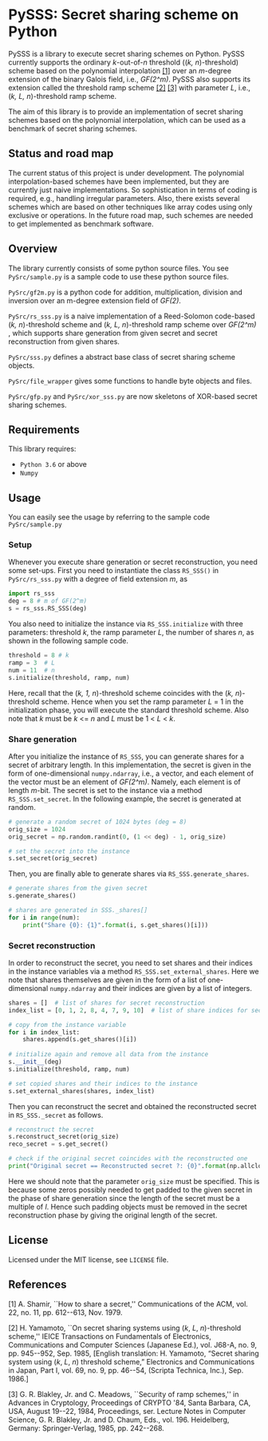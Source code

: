 # PySSS: Secret sharing scheme on Python

PySSS is a library to execute secret sharing schemes on Python.
PySSS currently supports the ordinary _k_-out-of-_n_ threshold ((_k, n_)-threshold) scheme based on the polynomial interpolation [[1]](#Shamir1979) over an _m_-degree extension of the binary Galois field, i.e., _GF(2^m)_. PySSS also supports its extension called the threshold ramp scheme [[2]](#Yamamoto1985) [[3]](#Blakley1985) with parameter _L_, i.e., (_k, L, n_)-threshold ramp scheme.

The aim of this library is to provide an implementation of secret sharing schemes based on the polynomial interpolation, which can be used as a benchmark of secret sharing schemes.

## Status and road map 
The current status of this project is under development. The polynomial interpolation-based schemes have been implemented, but they are currently just naive implementations. So sophistication in terms of coding is required, e.g., handling irregular parameters. Also, there exists several schemes which are based on other techniques like array codes using only exclusive or operations. In the future road map, such schemes are needed to get implemented as benchmark software.

## Overview
The library currently consists of some python source files. You see `PySrc/sample.py` is a sample code to use these python source files.

`PySrc/gf2m.py` is a python code for addition, multiplication, division and inversion over an m-degree extension field of _GF(2)_.

`PySrc/rs_sss.py` is a naive implementation of a Reed-Solomon code-based (_k, n_)-threshold scheme and (_k, L, n_)-threshold ramp scheme over _GF(2^m)_ , which supports share generation from given secret and secret reconstruction from given shares.

`PySrc/sss.py` defines a abstract base class of secret sharing scheme objects.

`PySrc/file_wrapper` gives some functions to handle byte objects and files.

`PySrc/gfp.py` and `PySrc/xor_sss.py` are now skeletons of XOR-based secret sharing schemes. 

## Requirements
This library requires:
- `Python 3.6` or above
- `Numpy`

## Usage
You can easily see the usage by referring to the sample code `PySrc/sample.py`

### Setup
Whenever you execute share generation or secret reconstruction, you need some set-ups. 
First you need to instantiate the class `RS_SSS()` in `PySrc/rs_sss.py` with a degree of field extension _m_, as
```python
import rs_sss
deg = 8 # m of GF(2^m)
s = rs_sss.RS_SSS(deg)
```
You also need to initialize the instance via `RS_SSS.initialize` with three parameters: threshold _k_, the ramp parameter _L_, the number of shares _n_, as shown in the following sample code.
```python
threshold = 8 # k
ramp = 3  # L
num = 11  # n
s.initialize(threshold, ramp, num)
```
Here, recall that the (_k, 1, n_)-threshold scheme coincides with the (_k, n_)-threshold scheme.
Hence when you set the ramp parameter _L_ = 1 in the initialization phase, you will execute the standard threshold scheme.
Also note that _k_ must be _k_ <= _n_ and _L_ must be 1 < _L_ < _k_.

### Share generation
After you initialize the instance of `RS_SSS`, you can generate shares for a secret of arbitrary length.
In this implementation, the secret is given in the form of one-dimensional `numpy.ndarray`, i.e., a vector, and each element of the vector must be an element of _GF(2^m)_. Namely, each element is of length _m_-bit. The secret is set to the instance via a method `RS_SSS.set_secret`.
In the following example, the secret is generated at random.
```python
# generate a random secret of 1024 bytes (deg = 8)
orig_size = 1024
orig_secret = np.random.randint(0, (1 << deg) - 1, orig_size) 

# set the secret into the instance
s.set_secret(orig_secret) 
```
Then, you are finally able to generate shares via `RS_SSS.generate_shares`.
```python
# generate shares from the given secret
s.generate_shares()

# shares are generated in SSS._shares[]
for i in range(num):
    print("Share {0}: {1}".format(i, s.get_shares()[i]))
```

### Secret reconstruction
In order to reconstruct the secret, you need to set shares and their indices in the instance variables via a method `RS_SSS.set_external_shares`. Here we note that shares themselves are given in the form of a list of one-dimensional `numpy.ndarray` and their indices are given by a list of integers.
```python
shares = []  # list of shares for secret reconstruction
index_list = [0, 1, 2, 8, 4, 7, 9, 10]  # list of share indices for secret reconstruction

# copy from the instance variable
for i in index_list:
    shares.append(s.get_shares()[i])
    
# initialize again and remove all data from the instance
s.__init__(deg)
s.initialize(threshold, ramp, num)

# set copied shares and their indices to the instance
s.set_external_shares(shares, index_list)
```
Then you can reconstruct the secret and obtained the reconstructed secret in `RS_SSS._secret` as follows.
```python
# reconstruct the secret
s.reconstruct_secret(orig_size)
reco_secret = s.get_secret()

# check if the original secret coincides with the reconstructed one
print("Original secret == Reconstructed secret ?: {0}".format(np.allclose(orig_secret, reco_secret)))
```
Here we should note that the parameter `orig_size` must be specified. This is because some zeros possibly needed to get padded to the given secret in the phase of share generation since the length of the secret must be a multiple of _l_. Hence such padding objects must be removed in the secret reconstruction phase by giving the original length of the secret.

## License
Licensed under the MIT license, see `LICENSE` file.

## References
<a name="Shamir1979">[1]</a> A. Shamir, ``How to share a secret,'' Communications of the ACM, vol. 22, no. 11, pp. 612--613, Nov. 1979.

<a name="Yamamoto1985">[2]</a> H. Yamamoto, ``On secret sharing systems using (_k_, _L_, _n_)-threshold scheme,'' IEICE Transactions on Fundamentals of Electronics, Communications and Computer Sciences (Japanese Ed.), vol. J68-A, no. 9, pp. 945--952, Sep. 1985, \[English translation: H. Yamamoto, “Secret sharing system using (_k_, _L_, _n_) threshold scheme,” Electronics and Communications in Japan, Part I, vol. 69, no. 9, pp. 46--54, (Scripta Technica, Inc.), Sep. 1986.\]

<a name="Blakley1985">[3]</a> G. R. Blakley, Jr. and C. Meadows, ``Security of ramp schemes,'' in Advances in Cryptology, Proceedings of CRYPTO '84, Santa Barbara, CA, USA, August 19--22, 1984, Proceedings, ser. Lecture Notes in Computer Science, G. R. Blakley, Jr. and D. Chaum, Eds., vol. 196. Heidelberg, Germany: Springer-Verlag, 1985, pp. 242--268.